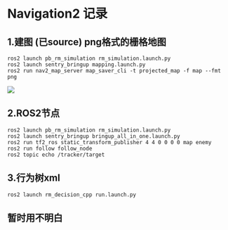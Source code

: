 # Navigation2 记录

## 1.建图 (已source) png格式的栅格地图

```
ros2 launch pb_rm_simulation rm_simulation.launch.py
ros2 launch sentry_bringup mapping.launch.py 
ros2 run nav2_map_server map_saver_cli -t projected_map -f map --fmt png
```

![](C:\Users\esarchiv\Desktop\map.png)

## 2.ROS2节点

```
ros2 launch pb_rm_simulation rm_simulation.launch.py
ros2 launch sentry_bringup bringup_all_in_one.launch.py
ros2 run tf2_ros static_transform_publisher 4 4 0 0 0 0 map enemy
ros2 run follow follow_node 
ros2 topic echo /tracker/target 
```

## 

## 3.行为树xml

```
ros2 launch rm_decision_cpp run.launch.py
```



## 暂时用不明白